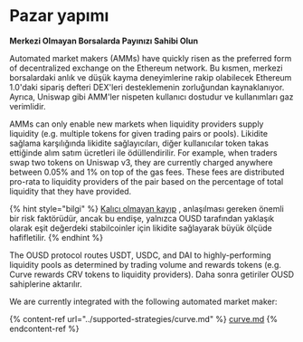 # Pazar yapımı

**Merkezi Olmayan Borsalarda Payınızı Sahibi Olun**

Automated market makers (AMMs) have quickly risen as the preferred form of decentralized exchange on the Ethereum network. Bu kısmen, merkezi borsalardaki anlık ve düşük kayma deneyimlerine rakip olabilecek Ethereum 1.0'daki sipariş defteri DEX'leri desteklemenin zorluğundan kaynaklanıyor. Ayrıca, Uniswap gibi AMM'ler nispeten kullanıcı dostudur ve kullanımları gaz verimlidir.

AMMs can only enable new markets when liquidity providers supply liquidity (e.g. multiple tokens for given trading pairs or pools). Likidite sağlama karşılığında likidite sağlayıcıları, diğer kullanıcılar token takas ettiğinde alım satım ücretleri ile ödüllendirilir. For example, when traders swap two tokens on Uniswap v3, they are currently charged anywhere between 0.05% and 1% on top of the gas fees. These fees are distributed pro-rata to liquidity providers of the pair based on the percentage of total liquidity that they have provided.

{% hint style="bilgi" %}
[Kalıcı olmayan kayıp](https://medium.com/@pintail/uniswap-a-good-deal-for-liquidity-providers-104c0b6816f2) , anlaşılması gereken önemli bir risk faktörüdür, ancak bu endişe, yalnızca OUSD tarafından yaklaşık olarak eşit değerdeki stabilcoinler için likidite sağlayarak büyük ölçüde hafifletilir.
{% endhint %}

The OUSD protocol routes USDT, USDC, and DAI to highly-performing liquidity pools as determined by trading volume and rewards tokens (e.g. Curve rewards CRV tokens to liquidity providers). Daha sonra getiriler OUSD sahiplerine aktarılır.

We are currently integrated with the following automated market maker:

{% content-ref url="../supported-strategies/curve.md" %}
[curve.md](../supported-strategies/curve.md)
{% endcontent-ref %}



